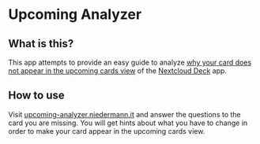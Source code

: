 # Upcoming Analyzer

## What is this?

This app attempts to provide an easy guide to analyze [why your card does not appear in the upcoming cards view](https://help.nextcloud.com/t/deck-upcoming-cards-how-does-the-filter-work-configurable/121690/2?u=stefan-niedermann) of the [Nextcloud Deck](https://apps.nextcloud.com/apps/deck) app.

## How to use

Visit [upcoming-analyzer.niedermann.it](https://upcoming-analyzer.niedermann.it/) and answer the questions to the card you are missing. You will get hints about what you have to change in order to make your card appear in the upcoming cards view.

